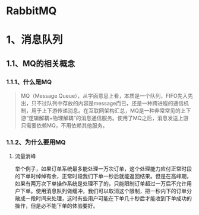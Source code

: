 # RabbitMQ

# 1、消息队列

## 1.1、MQ的相关概念

### 1.1.1、什么是MQ

> MQ（Message Queue），从字面意思上看，本质是一个队列，FIFO先入先出，只不过队列中存放的内容是message而已，还是一种跨进程的通信机制，用于上下游传递消息。在互联网架构汇总，MQ是一种非常常见的上下游“逻辑解耦+物理解耦”的消息通信服务。使用了MQ之后，消息发送上游只需要依赖MQ，不用依赖其他服务。

### 1.1.2、为什么要用MQ

1. 流量消峰

   举个例子，如果订单系统最多能处理一万次订单，这个处理能力应付正常时段的下单时绰绰有余，正常时段我们下单一秒后就能返回结果。但是在高峰期，如果有两万次下单操作系统是处理不了的，只能限制订单超过一万后不允许用户下单。使用消息队列做缓冲，我们可以取消这个限制，把一秒内下的订单分散成一段时间来处理，这时有些用户可能在下单几十秒后才能收到下单成功的操作，但是必不能下单的体验要好。